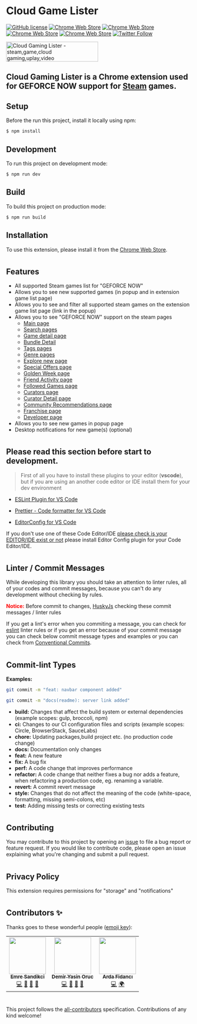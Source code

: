 # Cloud Game Lister

[![GitHub license](https://img.shields.io/badge/license-APACHE-blue.svg)](https://github.com/aducad/cloud-game-lister/blob/master/LICENSE)
[![Chrome Web Store](https://img.shields.io/chrome-web-store/d/cpmaennmoijiboghaekpledlgbojhdml.svg)](https://chrome.google.com/webstore/detail/cloud-gaming-lister/cpmaennmoijiboghaekpledlgbojhdml)
[![Chrome Web Store](https://img.shields.io/chrome-web-store/stars/cpmaennmoijiboghaekpledlgbojhdml.svg)](https://chrome.google.com/webstore/detail/cloud-gaming-lister/cpmaennmoijiboghaekpledlgbojhdml)
[![Chrome Web Store](https://img.shields.io/chrome-web-store/rating-count/cpmaennmoijiboghaekpledlgbojhdml.svg)](https://chrome.google.com/webstore/detail/cloud-gaming-lister/cpmaennmoijiboghaekpledlgbojhdml)
[![Chrome Web Store](https://img.shields.io/chrome-web-store/price/cpmaennmoijiboghaekpledlgbojhdml.svg)](https://chrome.google.com/webstore/detail/cloud-gaming-lister/cpmaennmoijiboghaekpledlgbojhdml)
[![Twitter Follow](https://img.shields.io/twitter/follow/steamextensions)](https://twitter.com/steamextensions)

<a href="https://www.producthunt.com/posts/cloud-gaming-lister?utm_source=badge-featured&utm_medium=badge&utm_souce=badge-cloud-gaming-lister" target="_blank"><img src="https://api.producthunt.com/widgets/embed-image/v1/featured.svg?post_id=292030&theme=dark" alt="Cloud Gaming Lister - steam,game,cloud gaming,uplay,video game,epic,xcloud | Product Hunt" style="width: 250px; height: 54px;" width="250" height="54" /></a>

## Cloud Gaming Lister is a Chrome extension used for GEFORCE NOW support for [Steam](https://store.steampowered.com/) games.

## Setup

Before the run this project, install it locally using npm:

```
$ npm install
```

## Development

To run this project on development mode:

```
$ npm run dev
```

## Build

To build this project on production mode:

```
$ npm run build
```

## Installation

To use this extension, please install it from the [Chrome Web Store](https://chrome.google.com/webstore/detail/cloud-gaming-lister/cpmaennmoijiboghaekpledlgbojhdml).

#

## Features

- All supported Steam games list for "GEFORCE NOW"
- Allows you to see new supported games (in popup and in extension game list page)
- Allows you to see and filter all supported steam games on the extension game list page (link in the popup)
- Allows you to see "GEFORCE NOW" support on the steam pages
  - [Main page](https://store.steampowered.com/)
  - [Search pages](https://store.steampowered.com/search)
  - [Game detail page](https://store.steampowered.com/app/680420/OUTRIDERS/)
  - [Bundle Detail](https://store.steampowered.com/bundle/4995/EVERSPACE__Ultimate_Edition/)
  - [Tags pages](https://store.steampowered.com/tags/en/Competitive)
  - [Genre pages](https://store.steampowered.com/genre/Free%20to%20Play/)
  - [Explore new page](https://store.steampowered.com/explore/new)
  - [Special Offers page](https://store.steampowered.com/specials)
  - [Golden Week page](https://store.steampowered.com/sale/goldenweek)
  - [Friend Activity page](https://store.steampowered.com/recommended/friendactivity/)
  - [Followed Games page](https://steamcommunity.com/id/[changeyourusernamewiththis]/followedgames)
  - [Curators page](https://store.steampowered.com/curators/)
  - [Curator Detail page](https://store.steampowered.com/curator/1370293-Cynical-Brit-Gaming/)
  - [Community Recommendations page](https://store.steampowered.com/communityrecommendations/)
  - [Franchise page](https://store.steampowered.com/franchise/allingames/)
  - [Developer page](https://store.steampowered.com/developer/valve)
- Allows you to see new games in popup page
- Desktop notifications for new game(s) (optional)

#

## Please read this section before start to development.

> First of all you have to install these plugins to your editor (**vscode**), but if you are using an another code editor or IDE install them for your dev environment

- [ESLint Plugin for VS Code](https://marketplace.visualstudio.com/items?itemName=dbaeumer.vscode-eslint)

- [Prettier - Code formatter for VS Code](https://marketplace.visualstudio.com/items?itemName=esbenp.prettier-vscode)

- [EditorConfig for VS Code](https://marketplace.visualstudio.com/items?itemName=EditorConfig.EditorConfig)

If you don't use one of these Code Editor/IDE [please check is your EDITOR/IDE exist or not](https://editorconfig.org/#download) please install Editor Config plugin for your Code Editor/IDE.

#

## Linter / Commit Messages

While developing this library you should take an attention to linter rules, all of your codes and commit messages, because you can't do any development without checking by rules.

<span style="color:red;">**Notice:**</span> Before commit to changes, [HuskyJs](https://github.com/typicode/husky) checking these commit messages / linter rules

If you get a lint's error when you commiting a message, you can check for [eslint](https://eslint.org/docs/user-guide/getting-started) linter rules or if you get an error because of your commit message you can check below commit message types and examples or you can check from [Conventional Commits](https://www.conventionalcommits.org/en/v1.0.0/).

#

## **Commit-lint Types**

**Examples:**

```bash
git commit -m "feat: navbar component added"
```

```bash
git commit -m "docs(readme): server link added"
```

- **build:** Changes that affect the build system or external dependencies (example scopes: gulp, broccoli, npm)
- **ci:** Changes to our CI configuration files and scripts (example scopes: Circle, BrowserStack, SauceLabs)
- **chore:** Updating packages,build project etc. (no production code change)
- **docs:** Documentation only changes
- **feat:** A new feature
- **fix:** A bug fix
- **perf:** A code change that improves performance
- **refactor:** A code change that neither fixes a bug nor adds a feature, when refactoring a production code, eg. renaming a variable.
- **revert:** A commit revert message
- **style:** Changes that do not affect the meaning of the code (white-space, formatting, missing semi-colons, etc)
- **test:** Adding missing tests or correcting existing tests

#

## Contributing

You may contribute to this project by opening an [issue](issues) to file a bug report or feature request. If you would like to contribute code, please open an issue explaining what you're changing and submit a pull request.

#

## Privacy Policy

This extension requires permissions for "storage" and "notifications"

#

## Contributors ✨

Thanks goes to these wonderful people ([emoji key](https://allcontributors.org/docs/en/emoji-key)):

<!-- ALL-CONTRIBUTORS-LIST:START -->

<table>
   <tr>
      <td align="center">
         <a href="https://emresandikci.com">
         <img src="https://avatars0.githubusercontent.com/u/7765958?v=4" width="100px;" alt=""/><br /><sub><b>Emre Sandikci</b></sub>
         </a><br />
           <a href="https://github.com/aducad/cloud-game-lister/commits?author=emresandikci" title="Code">💻</a>
          <a href="#ideas-aducad-cgl" title="Ideas, Planning, & Feedback">🤔</a>
          <a href="#maintenance-emresandikci" title="Maintenance">🚧</a> <a href="https://github.com/aducad/cloud-game-lister/pulls?q=is%3Apr+reviewed-by%3Aemresandikci" title="Reviewed Pull Requests">👀</a>
      </td>
      <td align="center">
         <a href="https://github.com/demiryasinoruc">
         <img src="https://avatars0.githubusercontent.com/u/937795?v=4" width="100px;" alt=""/><br /><sub><b>Demir Yasin Oruc</b></sub>
         </a><br />
           <a href="https://github.com/aducad/cloud-game-lister/commits?author=demiryasinoruc" title="Code">💻</a>
           <a href="#ideas-aducad-cgl" title="Ideas, Planning, & Feedback">🤔</a>
           <a href="#maintenance-demiryasinoruc" title="Maintenance">🚧</a> <a href="https://github.com/aducad/cloud-game-lister/pulls?q=is%3Apr+reviewed-by%3Ademiryasinoruc" title="Reviewed Pull Requests">👀</a>
      </td>
      <td align="center">
         <a href="https://github.com/wwardaww">
         <img src="https://avatars0.githubusercontent.com/u/12273655?v=4" width="100px;" alt=""/><br /><sub><b>Arda Fidancı</b></sub>
         </a><br />
           <a href="https://github.com/aducad/cloud-game-lister/commits?author=wwardaww" title="Code">💻</a>
          <a href="https://github.com/aducad/cloud-game-lister/commit/c49621396a1ff0ddfb07d8f73f923f0396d26abc" title="Translation">🌍</a>
      </td>
   </tr>
</table>
<!-- ALL-CONTRIBUTORS-LIST:END -->

#

This project follows the [all-contributors](https://github.com/all-contributors/all-contributors) specification. Contributions of any kind welcome!
